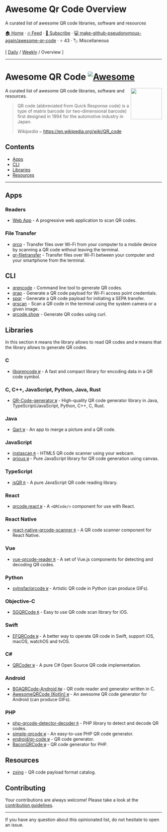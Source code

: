 # Awesome Qr Code Overview

A curated list of awesome QR code libraries, software and resources

[🏠 Home](/README.md) · [🔥 Feed](https://test.trackawesomelist.com/make-github-pseudonymous-again/awesome-qr-code/rss.xml) · [📮 Subscribe](https://trackawesomelist.us17.list-manage.com/subscribe?u=d2f0117aa829c83a63ec63c2f&id=36a103854c) · [😺 make-github-pseudonymous-again/awesome-qr-code](https://github.com/make-github-pseudonymous-again/awesome-qr-code/blob/main/README.md) · ⭐ 43 · 🏷️ Miscellaneous

[ [Daily](/content/make-github-pseudonymous-again/awesome-qr-code/README.md) / [Weekly](/content/make-github-pseudonymous-again/awesome-qr-code/week/README.md) / Overview ]

---

# Awesome QR Code [![Awesome](https://awesome.re/badge.svg)](https://github.com/sindresorhus/awesome)

[<img src="https://github.com/make-github-pseudonymous-again/awesome-qr-code/raw/main/repo-link.svg" align="right" width="100">](https://github.com/make-github-pseudonymous-again/awesome-qr-code#readme)

A curated list of awesome QR code libraries, software and resources.

> QR code (abbreviated from Quick Response code) is a type of matrix barcode (or two-dimensional barcode) first designed in 1994 for the automotive industry in Japan.
>
> *Wikipedia* \~ <https://en.wikipedia.org/wiki/QR_code>

## Contents

*   [Apps](#apps)
*   [CLI](#cli)
*   [Libraries](#libraries)
*   [Resources](#resources)

***

## Apps

### Readers

*   [Web App](https://github.com/code-kotis/qr-code-scanner) - A progressive web application to scan QR codes.

### File Transfer

*   [qrcp](https://github.com/claudiodangelis/qrcp) - Transfer files over Wi-Fi from your computer to a mobile device by scanning a QR code without leaving the terminal.
*   [qr-filetransfer](https://github.com/sdushantha/qr-filetransfer) - Transfer files over Wi-Fi between your computer and your smartphone from the terminal.

## CLI

*   [qrencode](https://fukuchi.org/works/qrencode) - Command line tool to generate QR codes.
*   [qrap](https://github.com/make-github-pseudonymous-again/qrap) - Generate a QR code payload for Wi-Fi access point credentials.
*   [spqr](https://github.com/make-github-pseudonymous-again/spqr) - Generate a QR code payload for initiating a SEPA transfer.
*   [qrscan](https://github.com/sayanarijit/qrscan) - Scan a QR code in the terminal using the system camera or a given image.
*   [qrcode.show](https://qrcode.show) - Generate QR codes using curl.

## Libraries

In this section `R` means the library allows to read QR codes and `W` means
that the library allows to generate QR codes.

### C

*   [libqrencode `W`](https://github.com/fukuchi/libqrencode) - A fast and compact library for encoding data in a QR code symbol.

### C, C++, JavaScript, Python, Java, Rust

*   [QR-Code-generator `W`](https://github.com/nayuki/QR-Code-generator) - High-quality QR code generator library in Java, TypeScript/JavaScript, Python, C++, C, Rust.

### Java

*   [Qart `W`](https://github.com/scola/Qart) - An app to merge a picture and a QR code.

### JavaScript

*   [instascan `R`](https://github.com/schmich/instascan) - HTML5 QR code scanner using your webcam.
*   [qrious `W`](https://github.com/neocotic/qrious) - Pure JavaScript library for QR code generation using canvas.

### TypeScript

*   [jsQR `R`](https://github.com/cozmo/jsQR) - A pure JavaScript QR code reading library.

### React

*   [qrcode.react `W`](https://github.com/zpao/qrcode.react) - A `<QRCode/>` component for use with React.

### React Native

*   [react-native-qrcode-scanner `R`](https://github.com/moaazsidat/react-native-qrcode-scanner) - A QR code scanner component for React Native.

### Vue

*   [vue-qrcode-reader `R`](https://github.com/gruhn/vue-qrcode-reader) - A set of Vue.js components for detecting and decoding QR codes.

### Python

*   [sylnsfar/qrcode `W`](https://github.com/sylnsfar/qrcode) - Artistic QR code in Python (can produce GIFs).

### Objective-C

*   [SGQRCode `R`](https://github.com/kingsic/SGQRCode) - Easy to use QR code scan library for iOS.

### Swift

*   [EFQRCode `W`](https://github.com/EFPrefix/EFQRCode) - A better way to operate QR code in Swift, support iOS, macOS, watchOS and tvOS.

### C\#

*   [QRCoder `W`](https://github.com/codebude/QRCoder) - A pure C# Open Source QR code implementation.

### Android

*   [BGAQRCode-Android `RW`](https://github.com/bingoogolapple/BGAQRCode-Android) - QR code reader and generator written in C.
*   [AwesomeQRCode (Kotlin) `W`](https://github.com/SumiMakito/AwesomeQRCode) - An awesome QR code generator for Android (can produce GIFs).

### PHP

*   [php-qrcode-detector-decoder `R`](https://github.com/khanamiryan/php-qrcode-detector-decoder) - PHP library to detect and decode QR codes.
*   [simple-qrcode `W`](https://github.com/SimpleSoftwareIO/simple-qrcode) - An easy-to-use PHP QR code generator.
*   [endroid/qr-code `W`](https://github.com/endroid/qr-code) - QR code generator.
*   [BaconQRCode `W`](https://github.com/Bacon/BaconQRCode) - QR code generator for PHP.

## Resources

*   [zxing](https://github.com/zxing/zxing/wiki/Barcode-Contents) - QR code payload format catalog.

## Contributing

Your contributions are always welcome! Please take a look at the [contribution guidelines](https://github.com/make-github-pseudonymous-again/awesome-qr-code/blob/main/CONTRIBUTING.md).

***

If you have any question about this opinionated list, do not hesitate to open an issue.

